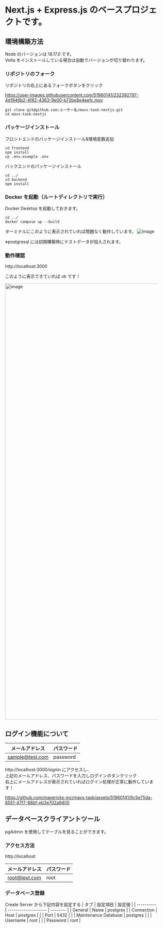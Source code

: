 # Next.js + Express.js のベースプロジェクトです。

## 環境構築方法

Node のバージョンは 18.17.0 です。  
Volta をインストールしている場合は自動でバージョンが切り替わります。

### リポジトリのフォーク

リポジトリの右上にあるフォークボタンをクリック

https://user-images.githubusercontent.com/51960141/232392797-4d1946b2-4f82-4363-9e00-b72be8e4eefc.mov

```
git clone git@github.com:ユーザー名/mavs-task-nextjs.git
cd mavs-task-nextjs
```

### パッケージインストール

フロントエンドのパッケージインストール&環境変数追加

```
cd frontend
npm install
cp .env.example .env
```

バックエンドのパッケージインストール

```
cd ../
cd backend
npm install
```

### Docker を起動（ルートディレクトリで実行）

Docker Desktop を起動しておきます。

```
cd ../
docker compose up --build
```

ターミナルにこのように表示されていれば問題なく動作しています。
![image](https://user-images.githubusercontent.com/51960141/232393291-f191f501-128b-4b95-8508-d3c2d39f3ea1.png)

※postgresql には初期構築時にテストデータが投入されます。

### 動作確認

http://localhost:3000

このように表示できていれば ok です！

<img width="1439" alt="image" src="https://github.com/mavericks-inc/mavs-task/assets/51960141/323534f0-acc1-4398-b5dc-af8616ef0e71">

## ログイン機能について

| メールアドレス  | パスワード |
| --------------- | ---------- |
| sample@test.com | password   |

http://localhost:3000/signin にアクセスし、  
上記のメールアドレス、パスワードを入力しログインボタンクリック  
右上にメールアドレスが表示されていればログイン処理が正常に動作しています！

https://github.com/mavericks-inc/mavs-task/assets/51960141/6c5e75da-8551-47f7-88bf-eb3e702a9405

## データベースクライアントツール

pgAdmin を使用してテーブルを見ることができます。

### アクセス方法

http://localhost

| メールアドレス | パスワード |
| -------------- | ---------- |
| root@test.com  | root       |

### データベース登録

Create Server から下記内容を設定する
| タブ | 設定項目 | 設定値 |
| ---------- | -------------------- | -------- |
| General | Name | postgres |
| Connection | Host | postgres |
| | Port | 5432 |
| | Maintenance Database | postgres |
| | Username | root |
| | Password | root |

